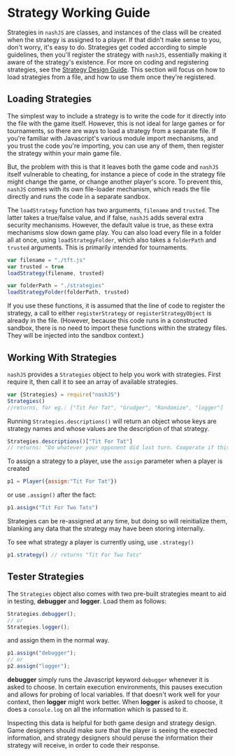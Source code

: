 # Strategy Working Guide

Strategies in `nashJS` are classes, and instances of the class will be created when the strategy is assigned to a player. If that didn't make sense to you, don't worry, it's easy to do. Strategies get coded according to simple guidelines, then you'll register the strategy with `nashJS`, essentially making it aware of the strategy's existence. For more on coding and registering strategies, see the [Strategy Design Guide](./strategy-design.md). This section will focus on how to load strategies from a file, and how to use them once they're registered.

## Loading Strategies

The simplest way to include a strategy is to write the code for it directly into the file with the game itself. However, this is not ideal for large games or for tournaments, so there are ways to load a strategy from a separate file. If you're familiar with Javascript's various module import mechanisms, and you trust the code you're importing, you can use any of them, then register the strategy within your main game file.

But, the problem with this is that it leaves both the game code and `nashJS` itself vulnerable to cheating, for instance a piece of code in the strategy file might change the game, or change another player's score. To prevent this, `nashJS` comes with its own file-loader mechanism, which reads the file directly and runs the code in a separate sandbox.

The `loadStrategy` function has two arguments, `filename` and `trusted`. The latter takes a true/false value, and if false, `nashJS` adds several extra security mechanisms. However, the default value is true, as these extra mechanisms slow down game play. You can also load every file in a folder all at once, using `loadStrategyFolder`, which also takes a `folderPath` and `trusted` arguments. This is primarily intended for tournaments.

```js
var filename = "./tft.js"
var trusted = true
loadStrategy(filename, trusted)

var folderPath = "./strategies"
loadStrategyFolder(folderPath, trusted)
```

If you use these functions, it is assumed that the line of code to register the strategy, a call to either `registerStrategy` or `registerStrategyObject` is already in the file. (However, because this code runs in a constructed sandbox, there is no need to import these functions within the strategy files. They will be injected into the sandbox context.)

## Working With Strategies

`nashJS` provides a `Strategies` object to help you work with strategies. First require it, then call it to see an array of available strategies.

```js
var {Strategies} = require("nashJS")
Strategies()
//returns, for eg.: ["Tit For Tat", "Grudger", "Randomize", "logger"]
```

Running `Strategies.descriptions()` will return an object whose keys are strategy names and whose values are the description of that strategy.

```js
Strategies.descriptions()["Tit For Tat"]
// returns: "Do whatever your opponent did last turn. Cooperate if this is the first turn."
```

To assign a strategy to a player, use the `assign` parameter when a player is created
```js
p1 = Player({assign:"Tit For Tat"})
```

or use `.assign()` after the fact:
```js
p1.assign("Tit For Two Tats")
```
Strategies can be re-assigned at any time, but doing so will reinitialize them, blanking any data that the strategy may have been storing internally.

To see what strategy a player is currently using, use `.strategy()`
```js
p1.strategy() // returns "Tit For Two Tats"
```

## Tester Strategies

The `Strategies` object also comes with two pre-built strategies meant to aid in testing, **debugger** and **logger**. Load them as follows:
```js
Strategies.debugger();
// or
Strategies.logger();
```
and assign them in the normal way.
```js
p1.assign("debugger");
// or
p2.assign("logger");
```

**debugger** simply runs the Javascript keyword `debugger` whenever it is asked to choose. In certain execution environments, this pauses execution and allows for probing of local variables. If that doesn't work well for your context, then **logger** might work better. When **logger** is asked to choose, it does a `console.log` on all the information which is passed to it.

Inspecting this data is helpful for both game design and strategy design. Game designers should make sure that the player is seeing the expected information, and strategy designers should peruse the information their strategy will receive, in order to code their response.
